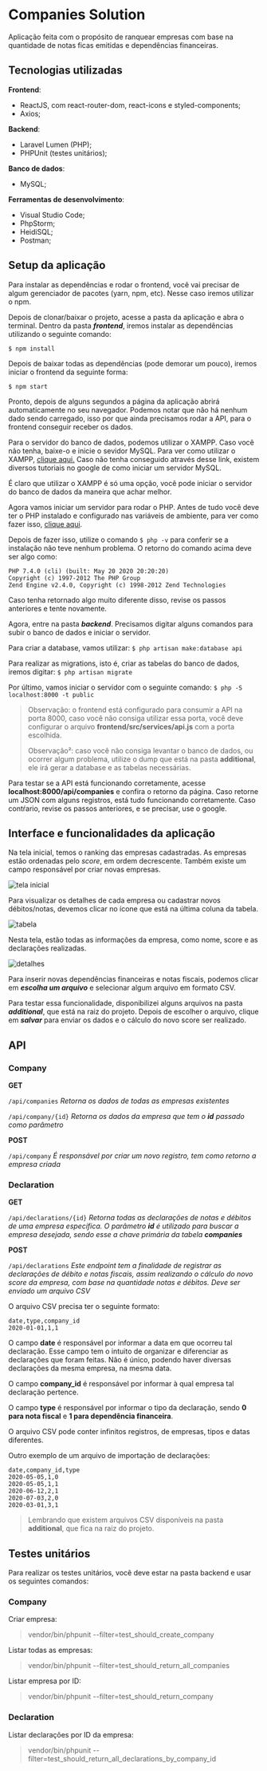 # Companies Solution

Aplicação feita com o propósito de ranquear empresas com base na quantidade de notas ficas emitidas e dependências financeiras.

## Tecnologias utilizadas

**Frontend**: 
 - ReactJS, com react-router-dom, react-icons e styled-components;
 - Axios;

**Backend**: 
 - Laravel Lumen (PHP);
 - PHPUnit (testes unitários);
 
**Banco de dados**: 
 - MySQL;
 
**Ferramentas de desenvolvimento**:

 - Visual Studio Code;
 - PhpStorm;
 - HeidiSQL;
 - Postman;

## Setup da aplicação

Para instalar as dependências e rodar o frontend, você vai precisar de algum gerenciador de pacotes (yarn, npm, etc). Nesse caso iremos utilizar o npm.

Depois de clonar/baixar o projeto, acesse a pasta da aplicação e abra o terminal. Dentro da pasta ***frontend***, iremos instalar as dependências utilizando o seguinte comando:

`$ npm install`

Depois de baixar todas as dependências (pode demorar um pouco), iremos iniciar o frontend da seguinte forma:

`$ npm start`

Pronto, depois de alguns segundos a página da aplicação abrirá automaticamente no seu navegador. Podemos notar que não há nenhum dado sendo carregado, isso por que ainda precisamos rodar a API, para o frontend conseguir receber os dados.

Para o servidor do banco de dados, podemos utilizar o XAMPP. Caso você não tenha, baixe-o e inicie o sevidor MySQL. Para ver como utilizar o XAMPP, [clique aqui.](http://linguagemprisma.br4.biz/blog/configurando-mysql-xampp-em-windows/) Caso não tenha conseguido através desse link, existem diversos tutoriais no google de como iniciar um servidor MySQL.

É claro que utilizar o XAMPP é só uma opção, você pode iniciar o servidor do banco de dados da maneira que achar melhor.

Agora vamos iniciar um servidor para rodar o PHP. Antes de tudo você deve ter o PHP instalado e configurado nas variáveis de ambiente, para ver como fazer isso, [clique aqui](https://medium.com/@marcos.paegle/php-moderno-como-utilizar-o-php-7-1-de-maneira-f%C3%A1cil-e-r%C3%A1pida-windows-286ff668cce8#:~:text=Aperte%20a%20tecla%20Windows%20%2B%20Pause,o%20%E2%80%9CC%3A%5Cphp%E2%80%9D.).

Depois de fazer isso, utilize o comando `$ php -v` para conferir se a instalação não teve nenhum problema. O retorno do comando acima deve ser algo como:

    PHP 7.4.0 (cli) (built: May 20 2020 20:20:20)
    Copyright (c) 1997-2012 The PHP Group
    Zend Engine v2.4.0, Copyright (c) 1998-2012 Zend Technologies

Caso tenha retornado algo muito diferente disso, revise os passos anteriores e tente novamente.

Agora, entre na pasta ***backend***. Precisamos digitar alguns comandos para subir o banco de dados e iniciar o servidor.

Para criar a database, vamos utilizar:
`$ php artisan make:database api`

Para realizar as migrations, isto é, criar as tabelas do banco de dados, iremos digitar:
`$ php artisan migrate`

Por último, vamos iniciar o servidor com o seguinte comando:
`$ php -S localhost:8000 -t public`

> Observação: o frontend está configurado para consumir a API na porta 8000, caso você não consiga utilizar essa porta, você deve configurar o arquivo **frontend/src/services/api.js** com a porta escolhida.
> 
> Observação²: caso você não consiga levantar o banco de dados, ou ocorrer algum problema, utilize o dump que está na pasta **additional**, ele irá gerar a database e as tabelas necessárias.



Para testar se a API está funcionando corretamente, acesse **localhost:8000/api/companies** e confira o retorno da página. Caso retorne um JSON com alguns registros, está tudo funcionando corretamente. Caso contŕario, revise os passos anteriores, e se precisar, use o google.



## Interface e funcionalidades da aplicação

Na tela inicial, temos o ranking das empresas cadastradas. As empresas estão ordenadas pelo *score*, em ordem decrescente. Também existe um campo responsável por criar novas empresas.

![tela inicial](https://user-images.githubusercontent.com/38995753/84848785-2f7c1f00-b02a-11ea-9778-bf66822140ec.png)

Para visualizar os detalhes de cada empresa ou cadastrar novos débitos/notas, devemos clicar no ícone que está na última coluna da tabela.

![tabela](https://user-images.githubusercontent.com/38995753/84848788-32770f80-b02a-11ea-8ecc-e37ae87ab54f.png)

Nesta tela, estão todas as informações da empresa, como nome, score e as declarações realizadas.

![detalhes](https://user-images.githubusercontent.com/38995753/84848613-df04c180-b029-11ea-933c-21e57c05e123.png)

Para inserir novas dependências financeiras e notas fiscais, podemos clicar em ***escolha um arquivo*** e selecionar algum arquivo em formato CSV.

Para testar essa funcionalidade, disponibilizei alguns arquivos na pasta ***additional***, que está na raiz do projeto. Depois de escolher o arquivo, clique em ***salvar*** para enviar os dados e o cálculo do novo score ser realizado.

## API

### Company
**GET**

`/api/companies`
*Retorna os dados de todas as empresas existentes*

`/api/company/{id}`
*Retorna os dados da empresa que tem o **id** passado como parâmetro*

**POST**

`/api/company`
*É responsável por criar um novo registro, tem como retorno a empresa criada*

### Declaration

**GET**

`/api/declarations/{id}`
*Retorna todas as declarações de notas e débitos de uma empresa específica. O parâmetro **id** é utilizado para buscar a empresa desejada, sendo esse a chave primária da tabela **companies***

**POST**

`/api/declarations`
*Este endpoint tem a finalidade de registrar as declarações de débito e notas fiscais, assim realizando o cálculo do novo score da empresa, com base na quantidade notas e débitos. Deve ser enviado um arquivo CSV*

O arquivo CSV precisa ter o seguinte formato:

    date,type,company_id
    2020-01-01,1,1
    
O campo **date** é responsável por informar a data em que ocorreu tal declaração. Esse campo tem o intuito de organizar e diferenciar as declarações que foram feitas. Não é único, podendo haver diversas declarações da mesma empresa, na mesma data.

O campo **company_id** é responsável por informar à qual empresa tal declaração pertence.

O campo **type** é responsável por informar o tipo da declaração, sendo **0 para nota fiscal** e **1 para dependência financeira**. 

O arquivo CSV pode conter infinitos registros, de empresas, tipos e datas diferentes.

Outro exemplo de um arquivo de importação de declarações:

    date,company_id,type
    2020-05-05,1,0
    2020-05-05,1,1
	2020-06-12,2,1
	2020-07-03,2,0
	2020-03-01,3,1

> Lembrando que existem arquivos CSV disponíveis na pasta **additional**, que fica na raiz do projeto.

## Testes unitários

Para realizar os testes unitários, você deve estar na pasta backend e usar os seguintes comandos:

### Company

Criar empresa:
> vendor/bin/phpunit --filter=test_should_create_company

Listar todas as empresas:
> vendor/bin/phpunit --filter=test_should_return_all_companies

Listar empresa por ID:
> vendor/bin/phpunit --filter=test_should_return_company

### Declaration

Listar declarações por ID da empresa:
> vendor/bin/phpunit --filter=test_should_return_all_declarations_by_company_id
